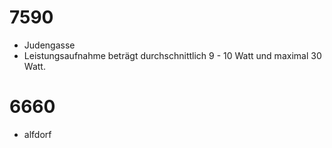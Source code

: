 # 7590
- Judengasse
- Leistungsaufnahme beträgt durchschnittlich 9 - 10 Watt und maximal 30 Watt.

# 6660 
- alfdorf